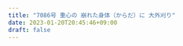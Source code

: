 ```yaml
---
title: "7086号 重心の 崩れた身体（からだ）に 大外刈り"
date: 2023-01-20T20:45:46+09:00
draft: false
---
```


```
```

```
```
